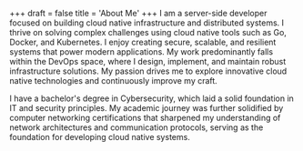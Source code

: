 +++
draft = false
title = 'About Me'
+++
I am a server-side developer focused on building cloud native infrastructure and distributed systems. I thrive on
solving complex challenges using cloud native tools such as Go, Docker, and Kubernetes. I enjoy creating secure,
scalable, and resilient systems that power modern applications. My work predominantly falls within the DevOps space, where I design, implement, and
maintain robust infrastructure solutions. My passion drives me to explore innovative cloud native technologies and
continuously improve my craft.

I have a bachelor's degree in Cybersecurity, which laid a solid foundation in IT and security principles. My academic
journey was further solidified by computer networking certifications that sharpened my understanding of network
architectures and communication protocols, serving as the foundation for developing cloud native systems.